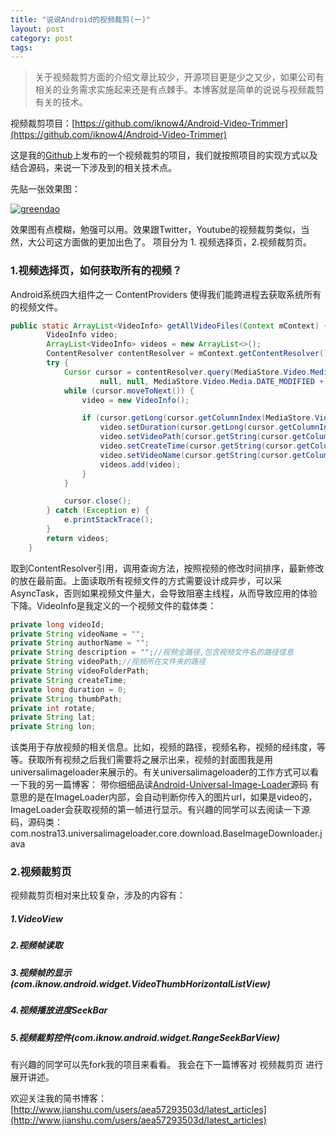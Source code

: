 ```yaml
---
title: "说说Android的视频裁剪(一)"
layout: post
category: post
tags: 
---
```


>关于视频裁剪方面的介绍文章比较少，开源项目更是少之又少，如果公司有相关的业务需求实施起来还是有点棘手。本博客就是简单的说说与视频裁剪有关的技术。

视频裁剪项目：[https://github.com/iknow4/Android-Video-Trimmer](https://github.com/iknow4/Android-Video-Trimmer)

这是我的[Github](https://github.com/iknow4/)上发布的一个视频裁剪的项目，我们就按照项目的实现方式以及结合源码，来说一下涉及到的相关技术点。

先贴一张效果图：

[![greendao](/static/post-image/videoTrim.gif)](/static/post-image/videoTrim.gif)

效果图有点模糊，勉强可以用。效果跟Twitter，Youtube的视频裁剪类似，当然，大公司这方面做的更加出色了。
项目分为 1. 视频选择页，2.视频裁剪页。
### 1.视频选择页，如何获取所有的视频？
Android系统四大组件之一 ContentProviders 使得我们能跨进程去获取系统所有的视频文件。
```java
public static ArrayList<VideoInfo> getAllVideoFiles(Context mContext) {
        VideoInfo video;
        ArrayList<VideoInfo> videos = new ArrayList<>();
        ContentResolver contentResolver = mContext.getContentResolver();
        try {
            Cursor cursor = contentResolver.query(MediaStore.Video.Media.EXTERNAL_CONTENT_URI, null,
                    null, null, MediaStore.Video.Media.DATE_MODIFIED + " desc");
            while (cursor.moveToNext()) {
                video = new VideoInfo();

                if (cursor.getLong(cursor.getColumnIndex(MediaStore.Video.Media.DURATION)) != 0) {
                    video.setDuration(cursor.getLong(cursor.getColumnIndex(MediaStore.Video.Media.DURATION)));
                    video.setVideoPath(cursor.getString(cursor.getColumnIndex(MediaStore.Video.Media.DATA)));
                    video.setCreateTime(cursor.getString(cursor.getColumnIndex(MediaStore.Video.Media.DATE_ADDED)));
                    video.setVideoName(cursor.getString(cursor.getColumnIndex(MediaStore.Video.Media.DISPLAY_NAME)));
                    videos.add(video);
                }
            }

            cursor.close();
        } catch (Exception e) {
            e.printStackTrace();
        }
        return videos;
    }
```

取到ContentResolver引用，调用查询方法，按照视频的修改时间排序，最新修改的放在最前面。上面读取所有视频文件的方式需要设计成异步，可以采AsyncTask，否则如果视频文件量大，会导致阻塞主线程，从而导致应用的体验下降。VideoInfo是我定义的一个视频文件的载体类：

```java
private long videoId;
private String videoName = "";
private String authorName = "";
private String description = "";//视频全路径,包含视频文件名的路径信息
private String videoPath;//视频所在文件夹的路径
private String videoFolderPath;
private String createTime;
private long duration = 0;
private String thumbPath;
private int rotate;
private String lat;
private String lon;
```

该类用于存放视频的相关信息。比如，视频的路径，视频名称，视频的经纬度，等等。获取所有视频之后我们需要将之展示出来，视频的封面图我是用universalimageloader来展示的。有关universalimageloader的工作方式可以看一下我的另一篇博客：
带你细细品读[Android-Universal-Image-Loader](https://www.jianshu.com/p/1e2399b78492)源码
有意思的是在ImageLoader内部，会自动判断你传入的图片url，如果是video的，ImageLoader会获取视频的第一帧进行显示。有兴趣的同学可以去阅读一下源码，源码类：com.nostra13.universalimageloader.core.download.BaseImageDownloader.java

### 2.视频裁剪页
视频裁剪页相对来比较复杂，涉及的内容有：

##### 1.VideoView
##### 2.视频帧读取
##### 3.视频帧的显示(com.iknow.android.widget.VideoThumbHorizontalListView)
##### 4.视频播放进度SeekBar
##### 5.视频裁剪控件(com.iknow.android.widget.RangeSeekBarView)
有兴趣的同学可以先fork我的项目来看看。
我会在下一篇博客对 视频裁剪页 进行展开讲述。

欢迎关注我的简书博客：[http://www.jianshu.com/users/aea57293503d/latest_articles](http://www.jianshu.com/users/aea57293503d/latest_articles)